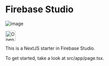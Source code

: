 # Firebase Studio
![image](https://github.com/user-attachments/assets/22dbcf29-f936-4bc4-96f0-78e577d7271e)


<a href="https://studio.firebase.google.com/import?url=https%3A%2F%2Fgithub.com%2FAkhilenderReddy%2Fstudio">
  <img
    height="32"
    alt="Open in Firebase Studio"
    src="https://cdn.firebasestudio.dev/btn/open_bright_32.svg">
</a>

This is a NextJS starter in Firebase Studio.

To get started, take a look at src/app/page.tsx.

